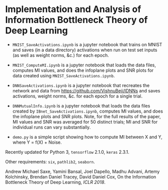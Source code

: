 # Implementation and Analysis of Information Bottleneck Theory of Deep Learning

* `MNIST_SaveActivations.ipynb` is a jupyter notebook that trains on MNIST and saves (in a data directory) activations when run on test set inputs (as well as weight norms, &c.) for each epoch.

* `MNIST_ComputeMI.ipynb` is a jupyter notebook that loads the data files, computes MI values, and does the infoplane plots and SNR plots for data created using `MNIST_SaveActivations.ipynb`.

* `DNNSaveActivations.ipynb` is a jupyter notebook that recreates the network and data from https://github.com/VishnuBeji/IDNNs and saves activations, weight norms, &c. for each epoch for a single trial.

* `DNNMutualInfo.ipynb` is a jupyter notebook that loads the data files created by `IBnet_SaveActivations.ipynb`, computes MI values, and does the infoplane plots and SNR plots. Note, for the full results of the paper, MI values and SNR was averaged for 50 distinct trials; MI and SNR for individual runs can vary substantially.

* `demo.py` is a simple script showing how to compute MI between X and Y, where Y = f(X) + Noise.

Recently updated for Python 3, `tensorflow` 2.1.0, `keras` 2.3.1.

Other requirements: `six`, `pathlib2`, `seaborn`.

Andrew Michael Saxe, Yamini Bansal, Joel Dapello, Madhu Advani, Artemy Kolchinsky, Brendan Daniel Tracey, David Daniel Cox, On the Information Bottleneck Theory of Deep Learning, *ICLR 2018*.
